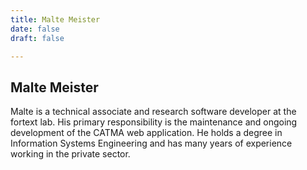 ```yaml
---
title: Malte Meister
date: false
draft: false

---
```


## Malte Meister

</lb>Malte is a technical associate and research software developer at the fortext lab. His primary responsibility is the maintenance and ongoing development of the CATMA web application. He holds a degree in Information Systems Engineering and has many years of experience working in the private sector.